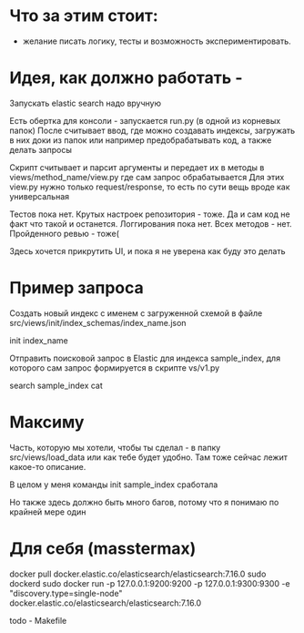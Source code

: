 # Что за этим стоит:
 - желание писать логику, тесты и возможность экспериментировать.

# Идея, как должно работать - 

Запускать elastic search надо вручную

Есть обертка для консоли - запускается run.py (в одной из корневых папок)
После считывает ввод, где можно создавать индексы, загружать в них доки из папок или например предобрабатывать код,
а также делать запросы

Скрипт считывает и парсит аргументы и передает их в методы в views/method_name/view.py где сам запрос обрабатывается
Для этих view.py нужно только request/response, то есть по сути вещь вроде как универсальная

Тестов пока нет. Крутых настроек репозитория - тоже. Да и сам код не факт что такой и останется.
Логгирования пока нет. Всех методов - нет. Пройденного ревью - тоже(
    
Здесь хочется прикрутить UI, и пока я не уверена как буду это делать


# Пример запроса

Создать новый индекс c именем с загруженной схемой в файле src/views/init/index_schemas/index_name.json

init index_name

Отправить поисковой запрос в Elastic для индекса sample_index, для которого сам запрос формируется в скрипте vs/v1.py

search sample_index cat

# Максиму

Часть, которую мы хотели, чтобы ты сделал - в папку src/views/load_data или как тебе будет удобно. Там тоже сейчас лежит какое-то описание.

В целом у меня команды init sample_index сработала

Но также здесь должно быть много багов, потому что я понимаю по крайней мере один



# Для себя (masstermax)
docker pull docker.elastic.co/elasticsearch/elasticsearch:7.16.0
sudo dockerd
sudo docker run -p 127.0.0.1:9200:9200 -p 127.0.0.1:9300:9300 -e "discovery.type=single-node" docker.elastic.co/elasticsearch/elasticsearch:7.16.0

todo - Makefile